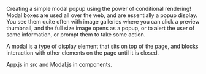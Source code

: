 Creating a simple modal popup using the power of conditional rendering! Modal boxes are used all over the web, and are essentially a popup display. You see them quite often with image galleries where you can click a preview thumbnail, and the full size image opens as a popup, or to alert the user of some information, or prompt them to take some action.

A modal is a type of display element that sits on top of the page, and blocks interaction with other elements on the page until it is closed.

App.js in src and Modal.js in components.